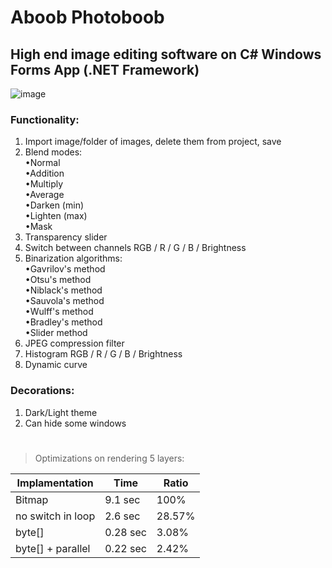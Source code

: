 # Aboob Photoboob
## High end image editing software on C# Windows Forms App (.NET Framework)
![image](https://user-images.githubusercontent.com/82185066/161241798-f5b9a86c-8a4d-4ec1-b142-b04fbadf8152.png)
### Functionality:

1. Import image/folder of images, delete them from project, save
2. Blend modes:<br />
  •Normal<br />
  •Addition<br />
  •Multiply<br />
  •Average<br />
  •Darken (min)<br />
  •Lighten (max)<br />
  •Mask
3. Transparency slider
4. Switch between channels RGB / R / G / B / Brightness
5. Binarization algorithms:<br />
  •Gavrilov's method<br />
  •Otsu's method<br />
  •Niblack's method<br />
  •Sauvola's method<br />
  •Wulff's method<br />
  •Bradley's method<br />
  •Slider method
6. JPEG compression filter
7. Histogram RGB / R / G / B / Brightness
8. Dynamic curve

### Decorations:

1. Dark/Light theme
2. Can hide some windows
  
  
  
  
  
  #
> Optimizations on rendering 5 layers:

| Implamentation  | Time | Ratio |
| ------------- | ------------- | ------------- |
| Bitmap  | 9.1 sec  | 100%  |
| no switch in loop | 2.6 sec  | 28.57%  |
| byte[]  | 0.28 sec  | 3.08%  |
| byte[] + parallel  | 0.22 sec  | 2.42%  |
